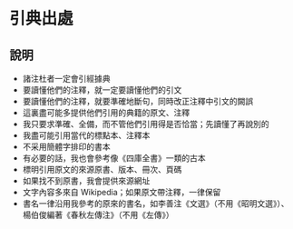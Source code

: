 <h1>引典出處</h1>
<h2>說明</h2>
<ul>
<li>諸注杜者一定會引經據典</li>
<li>要讀懂他們的注釋，就一定要讀懂他們的引文</li>
<li>要讀懂他們的注釋，就要準確地斷句，同時改正注釋中引文的闕誤</li>
<li>這裏盡可能多提供他們引用的典籍的原文、注釋</li>
<li>我只要求準確、全備，而不管他們引用得是否恰當；先讀懂了再說別的</li>
<li>我盡可能引用當代的標點本、注釋本</li>
<li>不采用簡體字排印的書本</li>
<li>有必要的話，我也會參考像《四庫全書》一類的古本</li>
<li>標明引用原文的來源原書、版本、冊次、頁碼</li>
<li>如果找不到原書，我會提供來源網址</li>
<li>文字內容多來自 Wikipedia；如果原文帶注釋，一律保留</li>
<li>書名一律沿用我參考的原來的書名，如李善注《文選》（不用《昭明文選》）、楊伯俊編著《春秋左傳注》（不用《左傳》）</li>
</ul>